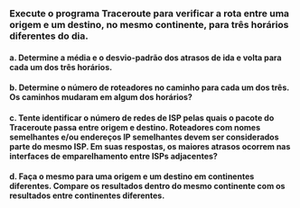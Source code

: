 ### Execute o programa Traceroute para verificar a rota entre uma origem e um destino, no mesmo continente, para três horários diferentes do dia.
#### a. Determine a média e o desvio-padrão dos atrasos de ida e volta para cada um dos três horários.
#### b. Determine o número de roteadores no caminho para cada um dos três. Os caminhos mudaram em algum dos horários?
#### c. Tente identificar o número de redes de ISP pelas quais o pacote do Traceroute passa entre origem e destino. Roteadores com nomes semelhantes e/ou endereços IP semelhantes devem ser considerados parte do mesmo ISP. Em suas respostas, os maiores atrasos ocorrem nas interfaces de emparelhamento entre ISPs adjacentes?
#### d. Faça o mesmo para uma origem e um destino em continentes diferentes. Compare os resultados dentro do mesmo continente com os resultados entre continentes diferentes.

#
